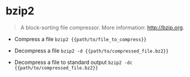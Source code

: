 # bzip2
> A block-sorting file compressor.
> More information: <http://bzip.org>.

- Compress a file
`bzip2 {{path/to/file_to_compress}}`

- Decompress a file
`bzip2 -d {{path/to/compressed_file.bz2}}`

- Decompress a file to standard output
`bzip2 -dc {{path/to/compressed_file.bz2}}`
